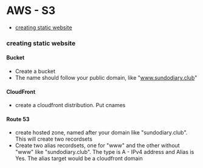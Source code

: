 # AWS - S3

* [creating static website](#creating-static-website)

### creating static website

#### Bucket

* Create a bucket
* The name should follow your public domain, like "www.sundodiary.club"

#### CloudFront

* create a cloudfront distribution. Put cnames

#### Route 53

* create hosted zone, named after your domain like "sundodiary.club". This will create two recordsets
* Create two alias recordsets, one for "www" and the other without "www" like "sundodiary.club". The type is A - IPv4 address and Alias is Yes. The alias target would be a cloudfront domain


 

